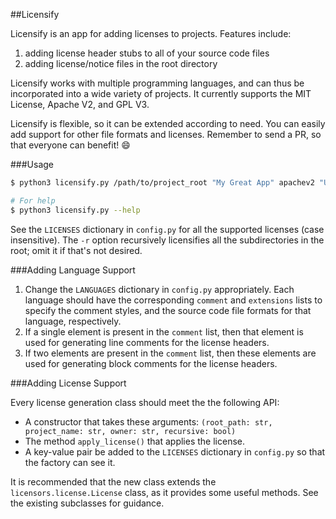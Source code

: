 ##Licensify

Licensify is an app for adding licenses to projects. Features include:

1. adding license header stubs to all of your source code files
2. adding license/notice files in the root directory

Licensify works with multiple programming languages, and can thus be incorporated into a wide variety of projects. It currently supports the MIT License, Apache V2, and GPL V3.

Licensify is flexible, so it can be extended according to need. You can easily add support for other file formats and licenses. Remember to send a PR, so that everyone can benefit! :smile:

###Usage
```sh
$ python3 licensify.py /path/to/project_root "My Great App" apachev2 "Udey Rishi" -r

# For help
$ python3 licensify.py --help
```

See the ```LICENSES``` dictionary in ```config.py``` for all the supported licenses (case insensitive). The ```-r``` option recursively licensifies all the subdirectories in the root; omit it if that's not desired.

###Adding Language Support

1. Change the ```LANGUAGES``` dictionary in ```config.py``` appropriately. Each language should have the corresponding ```comment``` and ```extensions``` lists to specify the comment styles, and the source code file formats for that language, respectively.
2. If a single element is present in the ```comment``` list, then that element is used for generating line comments for the license headers.
3. If two elements are present in the ```comment``` list, then these elements are used for generating block comments for the license headers.

###Adding License Support

Every license generation class should meet the the following API:

* A constructor that takes these arguments: ```(root_path: str, project_name: str, owner: str, recursive: bool)```
* The method ```apply_license()``` that applies the license.
* A key-value pair be added to the ```LICENSES``` dictionary in ```config.py``` so that the factory can see it.

It is recommended that the new class extends the ```licensors.license.License``` class, as it provides some useful methods. See the existing subclasses for guidance.
